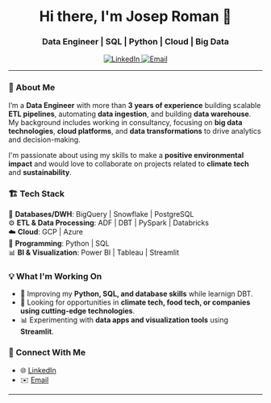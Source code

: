 <h1 align="center">Hi there, I'm Josep Roman 👋</h1>
<h3 align="center">Data Engineer | SQL | Python | Cloud | Big Data</h3>

<p align="center">
  <a href="https://www.linkedin.com/in/josep-roman-cardell/">
    <img src="https://img.shields.io/badge/LinkedIn-%230077B5.svg?style=for-the-badge&logo=linkedin&logoColor=white" alt="LinkedIn">
  </a>
  <a href="mailto:romanc.josep@gmail.com">
    <img src="https://img.shields.io/badge/Email-D14836?style=for-the-badge&logo=gmail&logoColor=white" alt="Email">
  </a>
</p>

---

### 🚀 About Me  
I’m a **Data Engineer** with more than **3 years of experience** building scalable **ETL pipelines**, automating **data ingestion**, and building **data warehouse**. My background includes working in consultancy, focusing on **big data technologies**, **cloud platforms**, and **data transformations** to drive analytics and decision-making.  

I'm passionate about using my skills to make a **positive environmental impact** and would love to collaborate on projects related to **climate tech** and **sustainability**.  

### 🏗️ Tech Stack  
💾 **Databases/DWH**: BigQuery | Snowflake | PostgreSQL  
⚙️ **ETL & Data Processing**: ADF | DBT | PySpark | Databricks   
☁️ **Cloud**: GCP | Azure   
📌 **Programming**: Python | SQL  
📊 **BI & Visualization**: Power BI | Tableau | Streamlit

### 💡 What I'm Working On  
- 🚀 Improving my **Python, SQL, and database skills** while learnign DBT.  
- 🌱 Looking for opportunities in **climate tech, food tech, or companies using cutting-edge technologies**.  
- 📊 Experimenting with **data apps and visualization tools** using **Streamlit**.  

### 📲 Connect With Me  
- 🌐 [LinkedIn](https://www.linkedin.com/in/josep-roman-cardell/)  
- ✉️ [Email](mailto:romanc.josep@example.com)  

---
